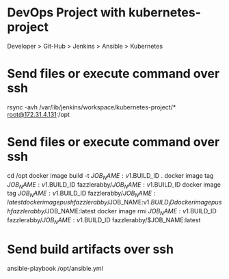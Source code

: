 # DevOps Project with kubernetes-project

Developer > Git-Hub > Jenkins > Ansible > Kubernetes

# Send files or execute command over ssh

rsync -avh /var/lib/jenkins/workspace/kubernetes-project/*  root@172.31.4.131:/opt

# Send files or execute command over ssh

cd /opt
docker image build -t $JOB_NAME:v1.$BUILD_ID .
docker image tag $JOB_NAME:v1.$BUILD_ID fazzlerabby/$JOB_NAME:v1.$BUILD_ID
docker image tag $JOB_NAME:v1.$BUILD_ID fazzlerabby/$JOB_NAME:latest
docker image push fazzlerabby/$JOB_NAME:v1.$BUILD_ID
docker image push fazzlerabby/$JOB_NAME:latest
docker image rmi  $JOB_NAME:v1.$BUILD_ID  fazzlerabby/$JOB_NAME:v1.$BUILD_ID  fazzlerabby/$JOB_NAME:latest

# Send build artifacts over ssh

ansible-playbook /opt/ansible.yml
